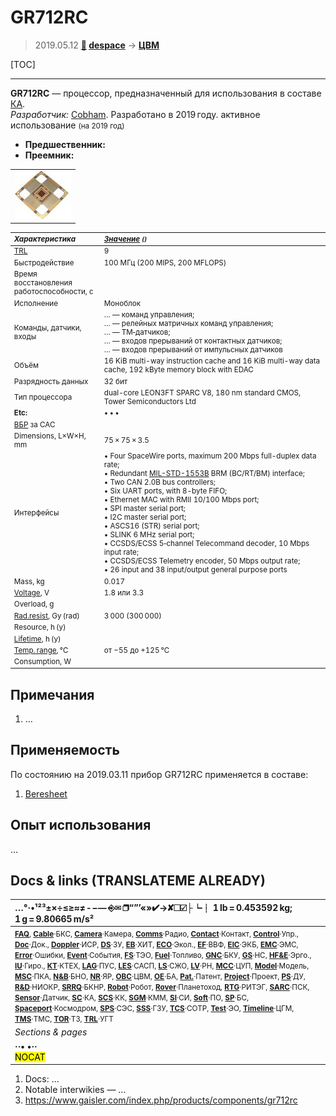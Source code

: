 # GR712RC
> 2019.05.12 **[🚀](../index/index.md) [despace](index.md)** → **[ЦВМ](obc.md)**

[TOC]

---

**GR712RC** — процессор, предназначенный для использования в составе [КА](sc.md).  
*Разработчик:* [Cobham](cobham.md). Разработано в 2019 году. активное использование <small>(на 2019 год)</small>
   - **Предшественник:** 
   - **Преемник:** 

||
|:--|
|[![](f/cpu/g/gr712rc_pic1_thumb.jpg)](f/cpu/g/gr712rc_pic1.jpg)|

<small>

|*Характеристика*|*[Значение](si.md) <small>()</small>*|
|:--|:--|
|[TRL](trl.md)|9|
|Быстродействие|100 МГц (200 MIPS, 200 MFLOPS)|
|Время восстановления<br> работоспособности, с||
|Исполнение|Моноблок|
|Команды, датчики, входы|… — команд управления;<br>… — релейных матричных команд управления;<br>… — ТМ‑датчиков;<br>… — входов прерываний от контактных датчиков;<br>… — входов прерываний от импульсных датчиков|
|Объём|16 KiB multi-way instruction cache and 16 KiB multi-way data cache, 192 kByte memory block with EDAC|
|Разрядность данных|32 бит|
|Тип процессора|dual-core LEON3FT SPARC V8, 180 nm standard CMOS, Tower Semiconductors Ltd|
|**Etc:**|• • •|
|[ВБР](srrq.md) за САС||
|Dimensions, L×W×H, mm|75 × 75 × 3.5|
|Интерфейсы|• Four SpaceWire ports, maximum 200 Mbps full-duplex data rate;<br> • Redundant [MIL-STD-1553B](mil_std_1553b.md) BRM (BC/RT/BM) interface;<br> • Two CAN 2.0B bus controllers;<br> • Six UART ports, with 8-byte FIFO;<br> • Ethernet MAC with RMII 10/100 Mbps port;<br> • SPI master serial port;<br> • I2C master serial port;<br> • ASCS16 (STR) serial port;<br> • SLINK 6 MHz serial port;<br> • CCSDS/ECSS 5‑channel Telecommand decoder, 10 Mbps input rate;<br> • CCSDS/ECSS Telemetry encoder, 50 Mbps output rate;<br> • 26 input and 38 input/output general purpose ports|
|Mass, kg|0.017|
|[Voltage](voltage.md), V|1.8 или 3.3|
|Overload, g||
|[Rad.resist](ion_rad.md), Gy (rad)|3 000 (300 000)|
|Resource, h (y)||
|[Lifetime](lifetime.md), h (y)||
|[Temp. range](tcs.md), ℃|от −55 до +125 ℃|
|Consumption, W||

</small>



<p style="page-break-after:always"> </p>

## Примечания
   1. …



## Применяемость
По состоянию на 2019.03.11 прибор GR712RC применяется в составе:

   1. [Beresheet](beresheet.md)



## Опыт использования
…



<p style="page-break-after:always"> </p>

## Docs & links (TRANSLATEME ALREADY)
|…°·•¹²³±×÷≤≥≈≠ ‑ −— ⎆✉ ❐“”’«»✔→✘☐☑├┕┆ 1 lb = 0.453592 kg; 1 g = 9.80665 m/s²|
|:--|
|<small>**[FAQ](faq.md)**, **[Cable](cable.md)**·БКС, **[Camera](cam.md)**·Камера, **[Comms](comms.md)**·Радио, **[Contact](contact.md)**·Контакт, **[Control](control.md)**·Упр., **[Doc](doc.md)**·Док., **[Doppler](doppler.md)**·ИСР, **[DS](ds.md)**·ЗУ, **[EB](eb.md)**·ХИТ, **[ECO](ecology.md)**·Экол., **[EF](ef.md)**·ВВФ, **[ElC](elc.md)**·ЭКБ, **[EMC](emc.md)**·ЭМС, **[Error](error.md)**·Ошибки, **[Event](event.md)**·События, **[FS](fs.md)**·ТЭО, **[Fuel](fuel.md)**·Топливо, **[GNC](gnc.md)**·БКУ, **[GS](scs.md)**·НС, **[HF&E](hfe.md)**·Эрго., **[IU](iu.md)**·Гиро., **[KT](kt.md)**·КТЕХ, **[LAG](lag.md)**·ПУC, **[LES](les.md)**·САСП, **[LS](ls.md)**·СЖО, **[LV](lv.md)**·РН, **[MCC](mcc.md)**·ЦУП, **[Model](model.md)**·Модель, **[MSC](sc.md)**·ПКА, **[N&B](nnb.md)**·БНО, **[NR](nr.md)**·ЯР, **[OBC](obc.md)**·ЦВМ, **[OE](oe.md)**·БА, **[Pat.](патент.md)**·Патент, **[Project](project.md)**·Проект, **[PS](ps.md)**·ДУ, **[R&D](rnd.md)**·НИОКР, **[SRRQ](srrq.md)**·БКНР, **[Robot](robotics.md)**·Робот, **[Rover](rover.md)**·Планетоход, **[RTG](rtg.md)**·РИТЭГ, **[SARC](sarc.md)**·ПСК, **[Sensor](sensor.md)**·Датчик, **[SC](sc.md)**·КА, **[SCS](scs.md)**·КК, **[SGM](sgm.md)**·КММ, **[SI](si.md)**·СИ, **[Soft](soft.md)**·ПО, **[SP](sp.md)**·БС, **[Spaceport](spaceport.md)**·Космодром, **[SPS](sps.md)**·СЭС, **[SSS](sss.md)**·ГЗУ, **[TCS](tcs.md)**·СОТР, **[Test](test.md)**·ЭО, **[Timeline](timeline.md)**·ЦГМ, **[TMS](tms.md)**·ТМС, **[TOR](tor.md)**·ТЗ, **[TRL](trl.md)**·УГТ</small>|
|*Sections & pages*|
|**··• [](.md) •··**<br> <mark>NOCAT</mark>|

   1. Docs: …
   1. Notable interwikies — …
   1. <https://www.gaisler.com/index.php/products/components/gr712rc>
